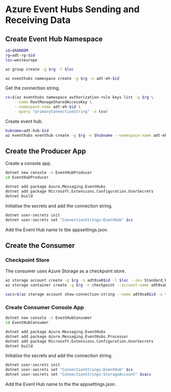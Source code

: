# Azure Event Hubs Sending and Receiving Data

## Create Event Hub Namespace

```sh
id=$RANDOM
rg=adt-rg-$id
loc=westeurope

az group create -g $rg -l $loc

az eventhubs namespace create -g $rg -n adt-eh-$id
```

Get the connection string.

```sh
cs=$(az eventhubs namespace authorization-rule keys list -g $rg \
    --name RootManageSharedAccessKey \
    --namespace-name adt-eh-$id \
    --query "primaryConnectionString" -o tsv)
```

Create event hub.

```sh
hubname=adt-hub-$id
az eventhubs eventhub create -g $rg -n $hubname --namespace-name adt-eh-$id
```

## Create the Producer App

Create a console app.

```sh
dotnet new console -n EventHubProducer
cd EventHubProducer

dotnet add package Azure.Messaging.EventHubs
dotnet add package Microsoft.Extensions.Configuration.UserSecrets
dotnet build
```

Initialise the secrets and add the connection string.

```sh
dotnet user-secrets init
dotnet user-secrets set "ConnectionStrings:EventHub" $cs
```

Add the Event Hub name to tbe appsettings.json.

## Create the Consumer

### Checkpoint Store

The consumer uses Azure Storage as a checkpoint store.

```sh
az storage account create -g $rg -n adt0sa0$id -l $loc --sku Standard_RAGRS --kind StorageV2
az storage container create -g $rg -n checkpoint --account-name adt0sa0$id

sacs=$(az storage account show-connection-string --name adt0sa0$id -o tsv)
```

### Create Consumer Console App

```sh
dotnet new console -n EventHubConsumer
cd EventHubConsumer

dotnet add package Azure.Messaging.EventHubs
dotnet add package Azure.Messaging.EventHubs.Processor
dotnet add package Microsoft.Extensions.Configuration.UserSecrets
dotnet build
```

Initialise the secrets and add the connection string.

```sh
dotnet user-secrets init
dotnet user-secrets set "ConnectionStrings:EventHub" $cs
dotnet user-secrets set "ConnectionStrings:StorageAccount" $sacs
```

Add the Event Hub name to the the appsettings.json.
